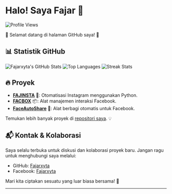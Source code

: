 # Halo! Saya Fajar 👋

![Profile Views](https://komarev.com/ghpvc/?username=Fajarxyta&style=flat-square)

🎉 Selamat datang di halaman GitHub saya! 🎉

## 📊 Statistik GitHub
![Fajarxyta's GitHub Stats](https://github-readme-stats.vercel.app/api?username=Fajarxyta&show_icons=true&theme=tokyonight&count_private=true)
![Top Languages](https://github-readme-stats.vercel.app/api/top-langs/?username=Fajarxyta&layout=compact&theme=tokyonight)
![Streak Stats](https://github-readme-streak-stats.herokuapp.com/?user=Fajarxyta&theme=tokyonight)

## 🔥 Proyek
- [**FAJINSTA**](https://github.com/Fajarxyta/FAJINSTA) 🌟: Otomatisasi Instagram menggunakan Python.
- [**FACBOX**](https://github.com/Fajarxyta/FACBOX) 📦: Alat manajemen interaksi Facebook.
- [**FaceAutoShare**](https://github.com/Fajarxyta/FaceAutoShare) 🤖: Alat berbagi otomatis untuk Facebook.

Temukan lebih banyak proyek di [repositori saya](https://github.com/Fajarxyta?tab=repositories). 💡

## 📬 Kontak & Kolaborasi
Saya selalu terbuka untuk diskusi dan kolaborasi proyek baru. Jangan ragu untuk menghubungi saya melalui:
- GitHub: [Fajarxyta](https://github.com/Fajarxyta)
- Facebook: [Fajarxyta](https://facebook.com/Fajarxyta)

Mari kita ciptakan sesuatu yang luar biasa bersama! 🌟

---
